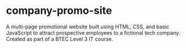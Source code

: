 # company-promo-site
A multi-page promotional website built using HTML, CSS, and basic JavaScript to attract prospective employees to a fictional tech company. Created as part of a BTEC Level 3 IT course.
